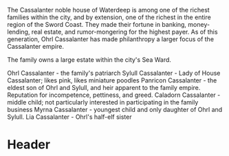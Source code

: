 <!-- TITLE: The Cassalanters -->
<!-- SUBTITLE: A quick summary of the Cassalanters -->

The Cassalanter noble house of Waterdeep is among one of the richest families within the city, and by extension, one of the richest in the entire region of the Sword Coast. 
They made their fortune in banking, money-lending, real estate, and rumor-mongering for the highest payer. As of this generation, Ohrl Cassalanter has made philanthropy a larger focus of the Cassalanter empire. 

The family owns a large estate within the city's Sea Ward. 

Ohrl Cassalanter - the family's patriarch
Sylull Cassalanter - Lady of House Cassalanter; likes pink, likes miniature poodles
Panricon Cassalanter - the eldest son of Ohrl and Sylull, and heir apparent to the family empire. Reputation for incompetence, pettiness, and greed. 
Caladorn Cassalanter - middle child; not particularly interested in participating in the family business
Myrna Cassalanter - youngest child and only daughter of Ohrl and Sylull. 
Lia Cassalanter - Ohrl's half-elf sister


# Header